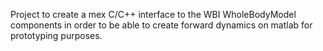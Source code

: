 Project to create a mex C/C++ interface to the WBI WholeBodyModel components in order to be able to create forward dynamics on matlab for prototyping purposes.

